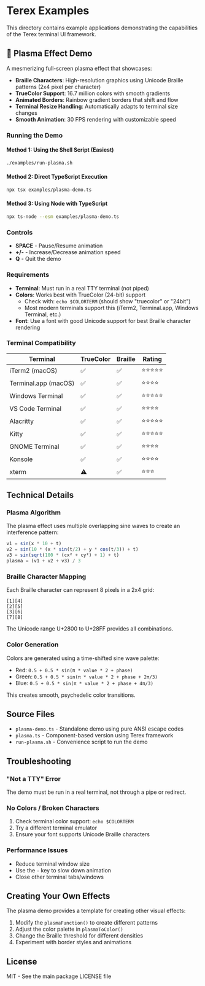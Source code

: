 # Terex Examples

This directory contains example applications demonstrating the capabilities of the Terex terminal UI framework.

## 🌈 Plasma Effect Demo

A mesmerizing full-screen plasma effect that showcases:
- **Braille Characters**: High-resolution graphics using Unicode Braille patterns (2x4 pixel per character)
- **TrueColor Support**: 16.7 million colors with smooth gradients
- **Animated Borders**: Rainbow gradient borders that shift and flow
- **Terminal Resize Handling**: Automatically adapts to terminal size changes
- **Smooth Animation**: 30 FPS rendering with customizable speed

### Running the Demo

#### Method 1: Using the Shell Script (Easiest)
```bash
./examples/run-plasma.sh
```

#### Method 2: Direct TypeScript Execution
```bash
npx tsx examples/plasma-demo.ts
```

#### Method 3: Using Node with TypeScript
```bash
npx ts-node --esm examples/plasma-demo.ts
```

### Controls

- **SPACE** - Pause/Resume animation
- **+/-** - Increase/Decrease animation speed
- **Q** - Quit the demo

### Requirements

- **Terminal**: Must run in a real TTY terminal (not piped)
- **Colors**: Works best with TrueColor (24-bit) support
  - Check with: `echo $COLORTERM` (should show "truecolor" or "24bit")
  - Most modern terminals support this (iTerm2, Terminal.app, Windows Terminal, etc.)
- **Font**: Use a font with good Unicode support for best Braille character rendering

### Terminal Compatibility

| Terminal | TrueColor | Braille | Rating |
|----------|-----------|---------|--------|
| iTerm2 (macOS) | ✅ | ✅ | ⭐⭐⭐⭐⭐ |
| Terminal.app (macOS) | ✅ | ✅ | ⭐⭐⭐⭐ |
| Windows Terminal | ✅ | ✅ | ⭐⭐⭐⭐⭐ |
| VS Code Terminal | ✅ | ✅ | ⭐⭐⭐⭐ |
| Alacritty | ✅ | ✅ | ⭐⭐⭐⭐⭐ |
| Kitty | ✅ | ✅ | ⭐⭐⭐⭐⭐ |
| GNOME Terminal | ✅ | ✅ | ⭐⭐⭐⭐ |
| Konsole | ✅ | ✅ | ⭐⭐⭐⭐ |
| xterm | ⚠️ | ✅ | ⭐⭐⭐ |

## Technical Details

### Plasma Algorithm

The plasma effect uses multiple overlapping sine waves to create an interference pattern:

```typescript
v1 = sin(x * 10 + t)
v2 = sin(10 * (x * sin(t/2) + y * cos(t/3)) + t)
v3 = sin(sqrt(100 * (cx² + cy²) + 1) + t)
plasma = (v1 + v2 + v3) / 3
```

### Braille Character Mapping

Each Braille character can represent 8 pixels in a 2x4 grid:
```
[1][4]
[2][5]
[3][6]
[7][8]
```

The Unicode range U+2800 to U+28FF provides all combinations.

### Color Generation

Colors are generated using a time-shifted sine wave palette:
- Red: `0.5 + 0.5 * sin(π * value * 2 + phase)`
- Green: `0.5 + 0.5 * sin(π * value * 2 + phase + 2π/3)`
- Blue: `0.5 + 0.5 * sin(π * value * 2 + phase + 4π/3)`

This creates smooth, psychedelic color transitions.

## Source Files

- `plasma-demo.ts` - Standalone demo using pure ANSI escape codes
- `plasma.ts` - Component-based version using Terex framework
- `run-plasma.sh` - Convenience script to run the demo

## Troubleshooting

### "Not a TTY" Error
The demo must be run in a real terminal, not through a pipe or redirect.

### No Colors / Broken Characters
1. Check terminal color support: `echo $COLORTERM`
2. Try a different terminal emulator
3. Ensure your font supports Unicode Braille characters

### Performance Issues
- Reduce terminal window size
- Use the `-` key to slow down animation
- Close other terminal tabs/windows

## Creating Your Own Effects

The plasma demo provides a template for creating other visual effects:

1. Modify the `plasmaFunction()` to create different patterns
2. Adjust the color palette in `plasmaToColor()`
3. Change the Braille threshold for different densities
4. Experiment with border styles and animations

## License

MIT - See the main package LICENSE file